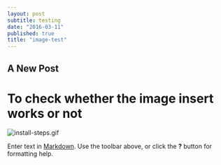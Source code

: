 ```yaml
---
layout: post
subtitle: testing
date: "2016-03-11"
published: true
title: "image-test"
---
```



## A New Post
# To check whether the image insert works or not
![install-steps.gif]({{site.baseurl}}/img/install-steps.gif)

Enter text in [Markdown](http://daringfireball.net/projects/markdown/). Use the toolbar above, or click the **?** button for formatting help.
